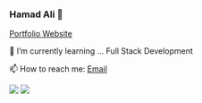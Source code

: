 ### Hamad Ali 👋

[Portfolio Website](https://hamadali248.github.io/portfolio/)

🌱 I’m currently learning ... Full Stack Development

📫 How to reach me: [Email](hammadali248@gmail.com)

<img src='https://github-readme-stats.vercel.app/api?username=HamadAli248'/>
<img src='https://github-readme-stats.vercel.app/api/top-langs/?username=HamadAli248'/>
